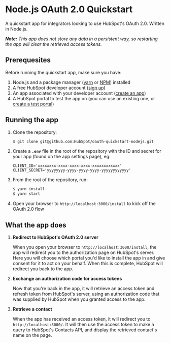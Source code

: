# Node.js OAuth 2.0 Quickstart

A quickstart app for integrators looking to use HubSpot's OAuth 2.0. Written in Node.js.

_**Note:** This app does not store any data in a persistent way, so restarting the app will clear the retrieved access tokens._

## Prerequesites

Before running the quickstart app, make sure you have:

1. Node.js and a package manager ([yarn](https://yarnpkg.com/en/docs/install) or [NPM](https://www.npmjs.com/get-npm)) installed
2. A free HubSpot developer account ([sign up](https://app.hubspot.com/signup/developers))
3. An app associated with your developer account ([create an app](https://developers.hubspot.com/docs/faq/how-do-i-create-an-app-in-hubspot))
4. A HubSpot portal to test the app on (you can use an existing one, or [create a test portal](https://developers.hubspot.com/docs/faq/how-do-i-create-a-test-portal))

## Running the app

1. Clone the repository:
   ```bash
   $ git clone git@github.com:HubSpot/oauth-quickstart-nodejs.git
   ```
2. Create a **`.env`** file in the root of the repository with the ID and secret for your app (found on the app settings page), eg:
   ```
   CLIENT_ID='xxxxxxxx-xxxx-xxxx-xxxx-xxxxxxxxxxxx'
   CLIENT_SECRET='yyyyyyyy-yyyy-yyyy-yyyy-yyyyyyyyyyyy'
   ```
3. From the root of the repository, run:
   ```bash
   $ yarn install
   $ yarn start
   ```
4. Open your browser to `http://localhost:3000/install` to kick off the OAuth 2.0 flow

## What the app does

1. **Redirect to HubSpot's OAuth 2.0 server**

   When you open your browser to `http://localhost:3000/install`, the app will redirect you to the authorization page on
   HubSpot's server. Here you will choose which portal you'd like to install the app in and give consent for it to act
   on your behalf. When this is complete, HubSpot will redirect you back to the app.

2. **Exchange an authorization code for access tokens**

   Now that you're back in the app, it will retrieve an access token and refresh token from HubSpot's server, using an
   authorization code that was supplied by HubSpot when you granted access to the app.

3. **Retrieve a contact**

   When the app has received an access token, it will redirect you to `http://localhost:3000/`. It will then use the access token to
   make a query to HubSpot's Contacts API, and display the retrieved contact's name on the page.
